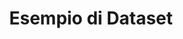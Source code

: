 ---
title: Esempio di Dataset
notes: questo è il secondo esempio di dataset
maintainer: Tim Wisniewski
maintainer_email: tim@timwis.com
organization: Sample Department
category: Educazione
resources:
  - url: http://data.phl.opendata.arcgis.com/datasets/1839b35258604422b0b520cbb668df0d_0.csv
    name: Air Monitoring Stations CSV
    format: CSV
    description: Compatible with Excel
  - url: http://data.phl.opendata.arcgis.com/datasets/1839b35258604422b0b520cbb668df0d_0.zip
    name: Air Monitoring Stations Shapefile
    format: shp
  - url: https://services.arcgis.com/fLeGjb7u4uXqeF9q/arcgis/rest/services/Air_Monitoring_Stations/FeatureServer/0/query
    name: Air Monitoring Stations GeoService
    format: api
    description: Esri Geoservice to interact programmatically with the data
---